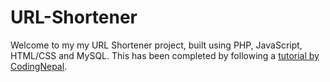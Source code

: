 # URL-Shortener
Welcome to my my URL Shortener project, built using PHP, JavaScript, HTML/CSS and MySQL. This has been completed by following a <a href="https://www.youtube.com/codingnepal">tutorial by CodingNepal</a>.
